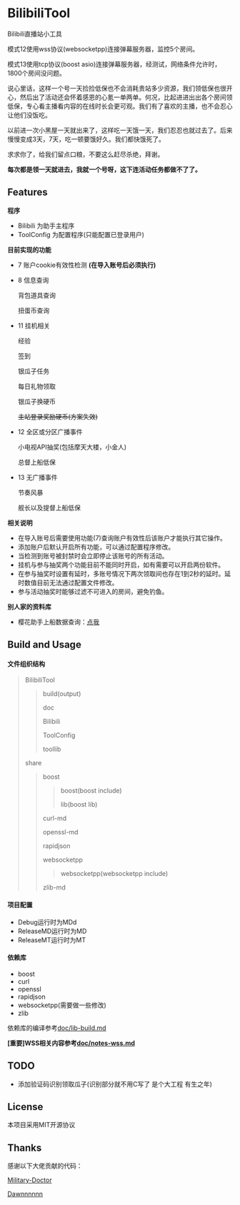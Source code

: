 # BilibiliTool

Bilibili直播站小工具 

模式12使用wss协议(websocketpp)连接弹幕服务器，监控5个房间。

模式13使用tcp协议(boost asio)连接弹幕服务器，经测试，网络条件允许时，1800个房间没问题。



说心里话，这样一个号一天捡捡低保也不会消耗贵站多少资源，我们领低保也很开心，然后出了活动还会怀着感恩的心氪一单两单。何况，比起进进出出各个房间领低保，专心看主播看内容的在线时长会更可观。我们有了喜欢的主播，也不会忍心让他们没饭吃。

以前进一次小黑屋一天就出来了，这样吃一天饿一天，我们忍忍也就过去了。后来慢慢变成3天，7天，吃一顿要饿好久。我们都快饿死了。

求求你了，给我们留点口粮，不要这么赶尽杀绝，拜谢。

**每次都是领一天就进去，我就一个号呀，这下连活动任务都做不了了。**



## Features  

**程序**  

- Bilibili 为助手主程序  
- ToolConfig 为配置程序(只能配置已登录用户)  

**目前实现的功能**  

- 7 账户cookie有效性检测 **(在导入账号后必须执行)**  

- 8 信息查询

  背包道具查询

  扭蛋币查询  

- 11 挂机相关 

  经验

  签到

  银瓜子任务

  每日礼物领取

  银瓜子换硬币

  ~~主站登录奖励硬币(方案失效)~~

- 12 全区或分区广播事件

  小电视API抽奖(包括摩天大楼，小金人) 

  总督上船低保

- 13 无广播事件

  节奏风暴

  舰长以及提督上船低保



**相关说明**   

- 在导入账号后需要使用功能(7)查询账户有效性后该账户才能执行其它操作。  
- 添加账户后默认开启所有功能，可以通过配置程序修改。  
- 当检测到账号被封禁时会立即停止该账号的所有活动。  
- 挂机与参与抽奖两个功能目前不能同时开启，如有需要可以开启两份软件。  
- 在参与抽奖时设置有延时，多账号情况下两次领取间也存在1到2秒的延时。延时数值目前无法通过配置文件修改。  
- 参与活动抽奖时能够过滤不可进入的房间，避免钓鱼。  



**别人家的资料库**

- 樱花助手上船数据查询：[点我](https://list.bilibili.wiki/)



## Build and Usage

#### 文件组织结构

> BilibiliTool  
>
> > build(output)
> >
> > doc 
> >
> > Bilibili
> >
> > ToolConfig 
> >
> > toollib  
>
> share  
>
> > boost  
> >
> > > boost(boost include) 
> > >
> > > lib(boost lib)  
> >
> > curl-md
> >
> > openssl-md
> >
> > rapidjson
> >
> > websocketpp
> >
> > > websocketpp(websocketpp include)  
> >
> > zlib-md



#### 项目配置  

* Debug运行时为MDd
* ReleaseMD运行时为MD
*  ReleaseMT运行时为MT



#### 依赖库  

- boost  
- curl  
- openssl  
- rapidjson  
- websocketpp(需要做一些修改)
- zlib

依赖库的编译参考[doc/lib-build.md](doc/lib-build.md)

**[重要]WSS相关内容参考[doc/notes-wss.md](doc/notes-wss.md)**



## TODO

- 添加验证码识别领取瓜子(识别部分就不用C写了 是个大工程 有生之年)



## License

本项目采用MIT开源协议  



## Thanks

感谢以下大佬贡献的代码： 

[Military-Doctor](https://github.com/Military-Doctor/Bilibili/) 

[Dawnnnnnn](https://github.com/Dawnnnnnn/bilibili-live-tools/)  

